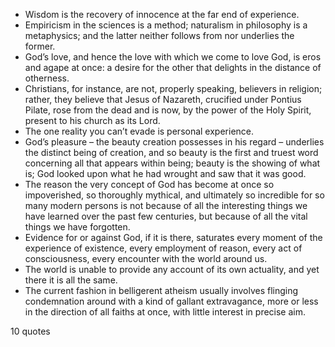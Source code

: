  - Wisdom is the recovery of innocence at the far end of experience.
 - Empiricism in the sciences is a method; naturalism in philosophy is a metaphysics; and the latter neither follows from nor underlies the former.
 - God’s love, and hence the love with which we come to love God, is eros and agape at once: a desire for the other that delights in the distance of otherness.
 - Christians, for instance, are not, properly speaking, believers in religion; rather, they believe that Jesus of Nazareth, crucified under Pontius Pilate, rose from the dead and is now, by the power of the Holy Spirit, present to his church as its Lord.
 - The one reality you can’t evade is personal experience.
 - God’s pleasure – the beauty creation possesses in his regard – underlies the distinct being of creation, and so beauty is the first and truest word concerning all that appears within being; beauty is the showing of what is; God looked upon what he had wrought and saw that it was good.
 - The reason the very concept of God has become at once so impoverished, so thoroughly mythical, and ultimately so incredible for so many modern persons is not because of all the interesting things we have learned over the past few centuries, but because of all the vital things we have forgotten.
 - Evidence for or against God, if it is there, saturates every moment of the experience of existence, every employment of reason, every act of consciousness, every encounter with the world around us.
 - The world is unable to provide any account of its own actuality, and yet there it is all the same.
 - The current fashion in belligerent atheism usually involves flinging condemnation around with a kind of gallant extravagance, more or less in the direction of all faiths at once, with little interest in precise aim.

10 quotes